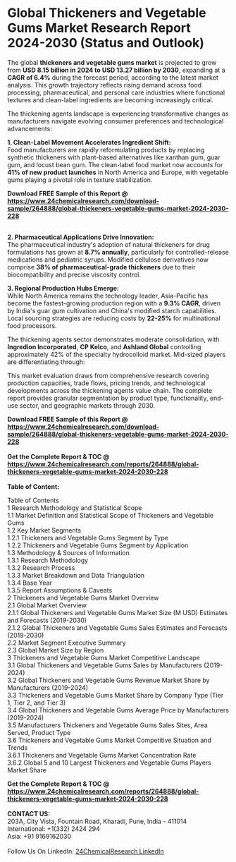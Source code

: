 <h1>Global Thickeners and Vegetable Gums Market Research Report 2024-2030 (Status and Outlook)</h1><p>The global <strong>thickeners and vegetable gums market</strong> is projected to grow from <strong>USD 8.15 billion in 2024 to USD 13.27 billion by 2030</strong>, expanding at a <strong>CAGR of 6.4%</strong> during the forecast period, according to the latest market analysis. This growth trajectory reflects rising demand across food processing, pharmaceutical, and personal care industries where functional textures and clean-label ingredients are becoming increasingly critical.</p><p>The thickening agents landscape is experiencing transformative changes as manufacturers navigate evolving consumer preferences and technological advancements:</p><p><strong>1. Clean-Label Movement Accelerates Ingredient Shift:</strong><br>
Food manufacturers are rapidly reformulating products by replacing synthetic thickeners with plant-based alternatives like xanthan gum, guar gum, and locust bean gum. The clean-label food market now accounts for <strong>41% of new product launches</strong> in North America and Europe, with vegetable gums playing a pivotal role in texture stabilization.</p><div><b>Download FREE Sample of this Report @ 
            <a href="https://www.24chemicalresearch.com/download-sample/264888/global-thickeners-vegetable-gums-market-2024-2030-228">
            https://www.24chemicalresearch.com/download-sample/264888/global-thickeners-vegetable-gums-market-2024-2030-228</a></b></div><br><p><strong>2. Pharmaceutical Applications Drive Innovation:</strong><br>
The pharmaceutical industry's adoption of natural thickeners for drug formulations has grown at <strong>8.7% annually</strong>, particularly for controlled-release medications and pediatric syrups. Modified cellulose derivatives now comprise <strong>38% of pharmaceutical-grade thickeners</strong> due to their biocompatibility and precise viscosity control.</p><p><strong>3. Regional Production Hubs Emerge:</strong><br>
While North America remains the technology leader, Asia-Pacific has become the fastest-growing production region with a <strong>9.3% CAGR</strong>, driven by India's guar gum cultivation and China's modified starch capabilities. Local sourcing strategies are reducing costs by <strong>22-25%</strong> for multinational food processors.</p><p>The thickening agents sector demonstrates moderate consolidation, with <strong>Ingredion Incorporated</strong>, <strong>CP Kelco</strong>, and <strong>Ashland Global</strong> controlling approximately 42% of the specialty hydrocolloid market. Mid-sized players are differentiating through:</p><p>This market evaluation draws from comprehensive research covering production capacities, trade flows, pricing trends, and technological developments across the thickening agents value chain. The complete report provides granular segmentation by product type, functionality, end-use sector, and geographic markets through 2030.</p><div><b>Download FREE Sample of this Report @ 
            <a href="https://www.24chemicalresearch.com/download-sample/264888/global-thickeners-vegetable-gums-market-2024-2030-228">
            https://www.24chemicalresearch.com/download-sample/264888/global-thickeners-vegetable-gums-market-2024-2030-228</a></b></div><br><div><b>Get the Complete Report & TOC @ 
            <a href="https://www.24chemicalresearch.com/reports/264888/global-thickeners-vegetable-gums-market-2024-2030-228">
            https://www.24chemicalresearch.com/reports/264888/global-thickeners-vegetable-gums-market-2024-2030-228</a></b></div><br>
            <b>Table of Content:</b><p>Table of Contents<br />
1 Research Methodology and Statistical Scope<br />
1.1 Market Definition and Statistical Scope of Thickeners and Vegetable Gums<br />
1.2 Key Market Segments<br />
1.2.1 Thickeners and Vegetable Gums Segment by Type<br />
1.2.2 Thickeners and Vegetable Gums Segment by Application<br />
1.3 Methodology & Sources of Information<br />
1.3.1 Research Methodology<br />
1.3.2 Research Process<br />
1.3.3 Market Breakdown and Data Triangulation<br />
1.3.4 Base Year<br />
1.3.5 Report Assumptions & Caveats<br />
2 Thickeners and Vegetable Gums Market Overview<br />
2.1 Global Market Overview<br />
2.1.1 Global Thickeners and Vegetable Gums Market Size (M USD) Estimates and Forecasts (2019-2030)<br />
2.1.2 Global Thickeners and Vegetable Gums Sales Estimates and Forecasts (2019-2030)<br />
2.2 Market Segment Executive Summary<br />
2.3 Global Market Size by Region<br />
3 Thickeners and Vegetable Gums Market Competitive Landscape<br />
3.1 Global Thickeners and Vegetable Gums Sales by Manufacturers (2019-2024)<br />
3.2 Global Thickeners and Vegetable Gums Revenue Market Share by Manufacturers (2019-2024)<br />
3.3 Thickeners and Vegetable Gums Market Share by Company Type (Tier 1, Tier 2, and Tier 3)<br />
3.4 Global Thickeners and Vegetable Gums Average Price by Manufacturers (2019-2024)<br />
3.5 Manufacturers Thickeners and Vegetable Gums Sales Sites, Area Served, Product Type<br />
3.6 Thickeners and Vegetable Gums Market Competitive Situation and Trends<br />
3.6.1 Thickeners and Vegetable Gums Market Concentration Rate<br />
3.6.2 Global 5 and 10 Largest Thickeners and Vegetable Gums Players Market Share </p><div><b>Get the Complete Report & TOC @ 
            <a href="https://www.24chemicalresearch.com/reports/264888/global-thickeners-vegetable-gums-market-2024-2030-228">
            https://www.24chemicalresearch.com/reports/264888/global-thickeners-vegetable-gums-market-2024-2030-228</a></b></div><br><b>CONTACT US:</b><br>
            203A, City Vista, Fountain Road, Kharadi, Pune, India - 411014<br>
            International: +1(332) 2424 294<br>
            Asia: +91 9169162030 <br><br>
            Follow Us On LinkedIn: <a href="https://www.linkedin.com/company/24chemicalresearch/">24ChemicalResearch LinkedIn</a>
